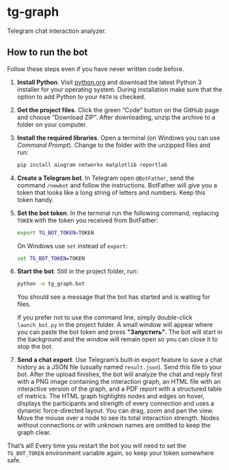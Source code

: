 # tg-graph

Telegram chat interaction analyzer.

## How to run the bot

Follow these steps even if you have never written code before.

1. **Install Python**. Visit [python.org](https://www.python.org/downloads/) and download
   the latest Python 3 installer for your operating system. During installation
   make sure that the option to add Python to your `PATH` is checked.

2. **Get the project files**. Click the green “Code” button on the GitHub page
   and choose “Download ZIP”. After downloading, unzip the archive to a folder on
   your computer.

3. **Install the required libraries**. Open a terminal (on Windows you can use
   *Command Prompt*). Change to the folder with the unzipped files and run:

   ```bash
   pip install aiogram networkx matplotlib reportlab
   ```

4. **Create a Telegram bot**. In Telegram open `@BotFather`, send the command
   `/newbot` and follow the instructions. BotFather will give you a token that
   looks like a long string of letters and numbers. Keep this token handy.

5. **Set the bot token**. In the terminal run the following command, replacing
   `TOKEN` with the token you received from BotFather:

   ```bash
   export TG_BOT_TOKEN=TOKEN
   ```

   On Windows use `set` instead of `export`:

   ```cmd
   set TG_BOT_TOKEN=TOKEN
   ```

6. **Start the bot**. Still in the project folder, run:

   ```bash
   python -m tg_graph.bot
   ```

   You should see a message that the bot has started and is waiting for files.

   If you prefer not to use the command line, simply double-click
   `launch_bot.py` in the project folder. A small window will appear where you
   can paste the bot token and press **"Запустить"**. The bot will start in the
   background and the window will remain open so you can close it to stop the
   bot.

7. **Send a chat export**. Use Telegram’s built‑in export feature to save a chat
   history as a JSON file (usually named `result.json`). Send this file to your
   bot. After the upload finishes, the bot will analyze the chat and reply first
   with a PNG image containing the interaction graph, an HTML file with an
   interactive version of the graph, and a PDF report with a structured table of
  metrics. The HTML graph highlights nodes and edges on hover, displays the
  participants and strength of every connection and uses a dynamic
  force-directed layout. You can drag, zoom and pan the view. Move the mouse
  over a node to see its total interaction strength.
   Nodes without connections or with unknown names are omitted to keep the graph clear.

That’s all! Every time you restart the bot you will need to set the
`TG_BOT_TOKEN` environment variable again, so keep your token somewhere safe.
